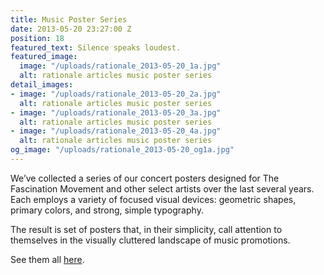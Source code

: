 ```yaml
---
title: Music Poster Series
date: 2013-05-20 23:27:00 Z
position: 18
featured_text: Silence speaks loudest.
featured_image:
  image: "/uploads/rationale_2013-05-20_1a.jpg"
  alt: rationale articles music poster series
detail_images:
- image: "/uploads/rationale_2013-05-20_2a.jpg"
  alt: rationale articles music poster series
- image: "/uploads/rationale_2013-05-20_3a.jpg"
  alt: rationale articles music poster series
- image: "/uploads/rationale_2013-05-20_4a.jpg"
  alt: rationale articles music poster series
og_image: "/uploads/rationale_2013-05-20_og1a.jpg"
---
```


We’ve collected a series of our concert posters designed for The Fascination Movement and other select artists over the last several years. Each employs a variety of focused visual devices: geometric shapes, primary colors, and strong, simple typography.

The result is set of posters that, in their simplicity, call attention to themselves in the visually cluttered landscape of music promotions.

See them all [here](https://rationale-design.com/our-work/music/).